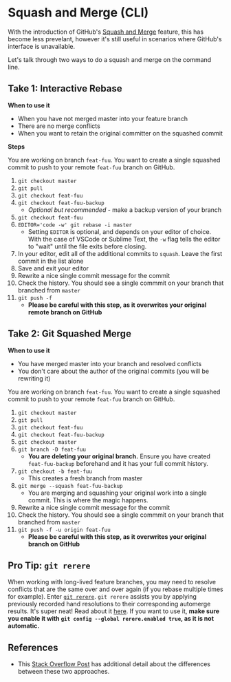# Squash and Merge (CLI)

With the introduction of GitHub's [Squash and Merge](https://github.com/blog/2141-squash-your-commits) feature, this has become less prevelant, however it's still useful in scenarios where GitHub's interface is unavailable.

Let's talk through two ways to do a squash and merge on the command line.

## Take 1: Interactive Rebase

**When to use it**

- When you have not merged master into your feature branch
- There are no merge conflicts
- When you want to retain the original committer on the squashed commit

**Steps**

You are working on branch `feat-fuu`. You want to create a single squashed commit to push to your remote `feat-fuu` branch on GitHub.

1. `git checkout master`
1. `git pull`
1. `git checkout feat-fuu`
1. `git checkout feat-fuu-backup`
    - *Optional but recommended* - make a backup version of your branch
1. `git checkout feat-fuu`
1. `EDITOR='code -w' git rebase -i master`
    - Setting `EDITOR` is optional, and depends on your editor of choice. With the case of VSCode or Sublime Text, the `-w` flag tells the editor to "wait" until the file exits before closing.
1. In your editor, edit all of the additional commits to `squash`. Leave the first commit in the list alone
1. Save and exit your editor
1. Rewrite a nice single commit message for the commit
1. Check the history. You should see a single commmit on your branch that branched from `master`
1. `git push -f`
    - **Please be careful with this step, as it overwrites your original remote branch on GitHub**

## Take 2: Git Squashed Merge

**When to use it**

- You have merged master into your branch and resolved conflicts
- You don't care about the author of the original commits (you will be rewriting it)

You are working on branch `feat-fuu`. You want to create a single squashed commit to push to your remote `feat-fuu` branch on GitHub.

1. `git checkout master`
1. `git pull`
1. `git checkout feat-fuu`
1. `git checkout feat-fuu-backup`
1. `git checkout master`
1. `git branch -D feat-fuu`
    - **You are deleting your original branch.** Ensure you have created `feat-fuu-backup` beforehand and it has your full commit history.
1. `git checkout -b feat-fuu`
    - This creates a fresh branch from master
1. `git merge --squash feat-fuu-backup`
    - You are merging and squashing your original work into a single commit. This is where the magic happens.
1. Rewrite a nice single commit message for the commit
1. Check the history. You should see a single commmit on your branch that branched from `master`
1. `git push -f -u origin feat-fuu`
    - **Please be careful with this step, as it overwrites your original branch on GitHub**

## Pro Tip: `git rerere`

When working with long-lived feature branches, you may need to resolve conflicts that are the same over and over again (if you rebase multiple times for example). Enter [`git rerere`](https://git-scm.com/docs/git-rerere). `git rerere` assists you by applying previously recorded hand resolutions to their corresponding automerge results. It's super neat! Read about it [here](https://git-scm.com/docs/git-rerere). If you want to use it, **make sure you enable it with `git config --global rerere.enabled true`, as it is not automatic.**

## References

- This [Stack Overflow Post](https://stackoverflow.com/a/2427520) has additional detail about the differences between these two approaches.
